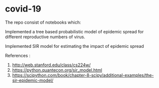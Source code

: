 # covid-19
The repo consist of notebooks which:  

Implemented a tree based probabilistic model of epidemic spread for different reproductive numbers of virus.  

Implemented SIR model for estimating the impact of epidemic spread


References :  
1. http://web.stanford.edu/class/cs224w/
2. https://python.quantecon.org/sir_model.html
3. https://scipython.com/book/chapter-8-scipy/additional-examples/the-sir-epidemic-model/
